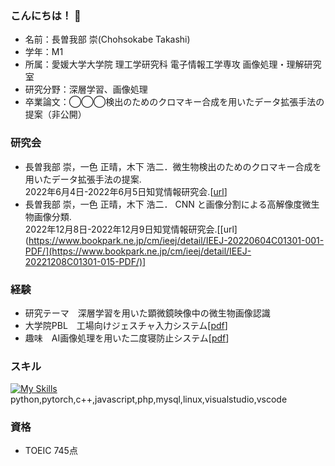 ### こんにちは！ 👋

* 名前：長曽我部 崇(Chohsokabe Takashi)
* 学年：M1
* 所属：愛媛大学大学院 理工学研究科 電子情報工学専攻 画像処理・理解研究室
* 研究分野：深層学習、画像処理
* 卒業論文：◯◯◯検出のためのクロマキー合成を用いたデータ拡張手法の提案（非公開）

### 研究会
* 長曽我部 崇，一色 正晴，木下 浩二．微生物検出のためのクロマキー合成を用いたデータ拡張手法の提案.  
2022年6月4日-2022年6月5日知覚情報研究会.[[url](https://www.bookpark.ne.jp/cm/ieej/detail/IEEJ-20220604C01301-001-PDF/)]
* 長曽我部 崇，一色 正晴，木下 浩二． 	CNN と画像分割による高解像度微生物画像分類.  
2022年12月8日-2022年12月9日知覚情報研究会.[[url](https://www.bookpark.ne.jp/cm/ieej/detail/IEEJ-20220604C01301-001-PDF/](https://www.bookpark.ne.jp/cm/ieej/detail/IEEJ-20221208C01301-015-PDF/)]


### 経験
* 研究テーマ　深層学習を用いた顕微鏡映像中の微生物画像認識
* 大学院PBL　工場向けジェスチャ入力システム[[pdf](ポートフォリオ_手袋.pdf)]
* 趣味　AI画像処理を用いた二度寝防止システム[[pdf](ポートフォリオ＿AI目覚まし.pdf)]

### スキル
[![My Skills](https://skillicons.dev/icons?i=py,pytorch,cpp,js,php,mysql,linux,visualstudio,vscode)](https://skillicons.dev)  
python,pytorch,c++,javascript,php,mysql,linux,visualstudio,vscode
### 資格
* TOEIC 745点

<!--
**chosokabe1/chosokabe1** is a ✨ _special_ ✨ repository because its `README.md` (this file) appears on your GitHub profile.

Here are some ideas to get you started:

- 🔭 I’m currently working on ...
- 🌱 I’m currently learning ...
- 👯 I’m looking to collaborate on ...
- 🤔 I’m looking for help with ...
- 💬 Ask me about ...
- 📫 How to reach me: ...
- 😄 Pronouns: ...
- ⚡ Fun fact: ...
-->
